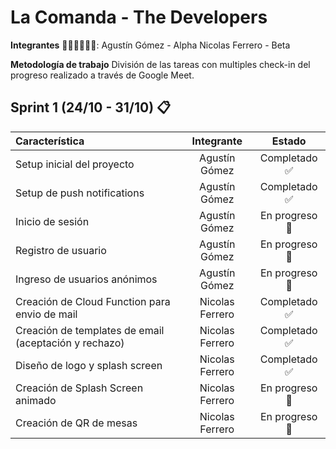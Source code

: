 # La Comanda - The Developers



**Integrantes** 👨🏻‍💻👨🏻‍💻:
Agustín Gómez - Alpha
Nicolas Ferrero - Beta

**Metodología de trabajo**
División de las tareas con multiples check-in del progreso realizado a través de Google Meet.

## Sprint 1 (24/10 - 31/10) 📋
| Característica | Integrante | Estado |
|:--|:--:|:--:|
| Setup inicial del proyecto | Agustín Gómez | Completado ✅ |
| Setup de push notifications | Agustín Gómez | Completado ✅ |
| Inicio de sesión | Agustín Gómez | En progreso 🚧 |
| Registro de usuario | Agustín Gómez | En progreso 🚧 |
| Ingreso de usuarios anónimos | Agustín Gómez | En progreso 🚧 |
| Creación de Cloud Function para envio de mail | Nicolas Ferrero | Completado ✅ |
| Creación de templates de email (aceptación y rechazo) | Nicolas Ferrero | Completado ✅ |
| Diseño de logo y splash screen | Nicolas Ferrero | Completado ✅  |
| Creación de Splash Screen animado | Nicolas Ferrero | En progreso 🚧  |
| Creación de QR de mesas | Nicolas Ferrero | En progreso 🚧  |

